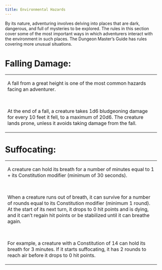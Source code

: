 ```yaml
---
title: Environmental Hazards
---
```


By its nature, adventuring involves delving into places that are dark, dangerous, and full of mysteries to be explored. The rules in this section cover some of the most important ways in which adventurers interact with the environment in such places. The Dungeon Master’s Guide has rules covering more unusual situations.

# **Falling Damage:**

<table><tbody><tr class="odd"><td><p>A fall from a great height is one of the most common hazards facing an adventurer.</p><p> </p><p>At the end of a fall, a creature takes 1d6 bludgeoning damage for every 10 feet it fell, to a maximum of 20d6. The creature lands prone, unless it avoids taking damage from the fall.</p></td></tr></tbody></table>


# **Suffocating:**

<table><tbody><tr class="odd"><td><p>A creature can hold its breath for a number of minutes equal to 1 + its Constitution modifier (minimum of 30 seconds).</p><p> </p><p>When a creature runs out of breath, it can survive for a number of rounds equal to its Constitution modifier (minimum 1 round). At the start of its next turn, it drops to 0 hit points and is dying, and it can’t regain hit points or be stabilized until it can breathe again.</p><p> </p><p>For example, a creature with a Constitution of 14 can hold its breath for 3 minutes. If it starts suffocating, it has 2 rounds to reach air before it drops to 0 hit points.</p></td></tr></tbody></table>
